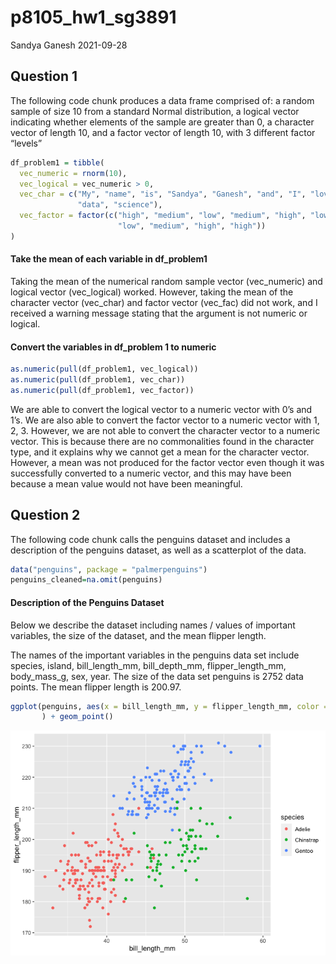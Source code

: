 p8105\_hw1\_sg3891
================
Sandya Ganesh
2021-09-28

## Question 1

The following code chunk produces a data frame comprised of: a random
sample of size 10 from a standard Normal distribution, a logical vector
indicating whether elements of the sample are greater than 0, a
character vector of length 10, and a factor vector of length 10, with 3
different factor “levels”

``` r
df_problem1 = tibble(
  vec_numeric = rnorm(10),
  vec_logical = vec_numeric > 0,
  vec_char = c("My", "name", "is", "Sandya", "Ganesh", "and", "I", "love",
               "data", "science"),
  vec_factor = factor(c("high", "medium", "low", "medium", "high", "low",
                        "low", "medium", "high", "high"))
)
```

#### Take the mean of each variable in df\_problem1

Taking the mean of the numerical random sample vector (vec\_numeric) and
logical vector (vec\_logical) worked. However, taking the mean of the
character vector (vec\_char) and factor vector (vec\_fac) did not work,
and I received a warning message stating that the argument is not
numeric or logical.

#### Convert the variables in df\_problem 1 to numeric

``` r
as.numeric(pull(df_problem1, vec_logical))
as.numeric(pull(df_problem1, vec_char))
as.numeric(pull(df_problem1, vec_factor))
```

We are able to convert the logical vector to a numeric vector with 0’s
and 1’s. We are also able to convert the factor vector to a numeric
vector with 1, 2, 3. However, we are not able to convert the character
vector to a numeric vector. This is because there are no commonalities
found in the character type, and it explains why we cannot get a mean
for the character vector. However, a mean was not produced for the
factor vector even though it was successfully converted to a numeric
vector, and this may have been because a mean value would not have been
meaningful.

## Question 2

The following code chunk calls the penguins dataset and includes a
description of the penguins dataset, as well as a scatterplot of the
data.

``` r
data("penguins", package = "palmerpenguins")
penguins_cleaned=na.omit(penguins)
```

#### Description of the Penguins Dataset

Below we describe the dataset including names / values of important
variables, the size of the dataset, and the mean flipper length.

The names of the important variables in the penguins data set include
species, island, bill\_length\_mm, bill\_depth\_mm, flipper\_length\_mm,
body\_mass\_g, sex, year. The size of the data set penguins is 2752 data
points. The mean flipper length is 200.97.

``` r
ggplot(penguins, aes(x = bill_length_mm, y = flipper_length_mm, color = species)
       ) + geom_point()
```

![](p8105_hw1_sg3891_files/figure-gfm/problem2_histo-1.png)<!-- -->
